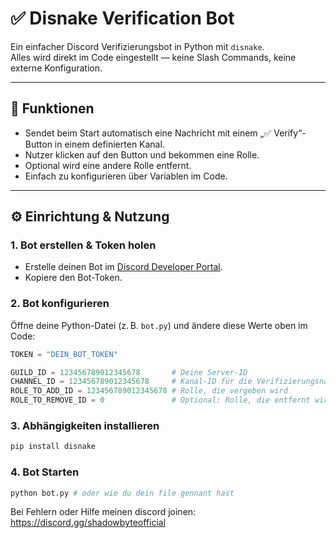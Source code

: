 # ✅ Disnake Verification Bot

Ein einfacher Discord Verifizierungsbot in Python mit `disnake`.  
Alles wird direkt im Code eingestellt — keine Slash Commands, keine externe Konfiguration.

---

## 🚀 Funktionen

- Sendet beim Start automatisch eine Nachricht mit einem „✅ Verify“-Button in einem definierten Kanal.
- Nutzer klicken auf den Button und bekommen eine Rolle.
- Optional wird eine andere Rolle entfernt.
- Einfach zu konfigurieren über Variablen im Code.

---

## ⚙️ Einrichtung & Nutzung

### 1. Bot erstellen & Token holen

- Erstelle deinen Bot im [Discord Developer Portal](https://discord.com/developers/applications).
- Kopiere den Bot-Token.

### 2. Bot konfigurieren

Öffne deine Python-Datei (z. B. `bot.py`) und ändere diese Werte oben im Code:

```python
TOKEN = "DEIN_BOT_TOKEN"

GUILD_ID = 123456789012345678       # Deine Server-ID
CHANNEL_ID = 123456789012345678     # Kanal-ID für die Verifizierungsnachricht
ROLE_TO_ADD_ID = 123456789012345678 # Rolle, die vergeben wird
ROLE_TO_REMOVE_ID = 0               # Optional: Rolle, die entfernt wird (0 = keine)
```

### 3. Abhängigkeiten installieren

```bash
pip install disnake
```

### 4. Bot Starten

```bash
python bot.py # oder wie du dein file gennant hast
```

Bei Fehlern oder Hilfe meinen discord joinen: https://discord.gg/shadowbyteofficial
